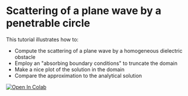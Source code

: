 # Scattering of a plane wave by a penetrable circle

This tutorial illustrates how to:

 * Compute the scattering of a plane wave by a homogeneous dielectric obstacle
 * Employ an "absorbing boundary conditions" to truncate the domain
 * Make a nice plot of the solution in the domain
 * Compare the approximation to the analytical solution

[![Open In Colab](https://colab.research.google.com/assets/colab-badge.svg)](https://colab.research.google.com/github/IgorBaratta/FEniCSxCourse/blob/main/Problem7_Helmholtz/helmholtz.ipynb)
